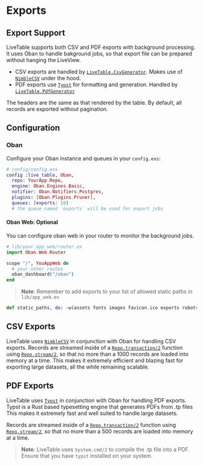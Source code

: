 # Exports
## Export Support

LiveTable supports both CSV and PDF exports with background processing. 
It uses Oban to handle bakground jobs, so that export file can be prepared without hanging the LiveView.

- CSV exports are handled by [`LiveTable.CsvGenerator`](https://github.com/gurujada/live_table/blob/master/lib/live_table/csv_generator.ex).
  Makes use of [`NimbleCSV`](https://hex.pm/packages/nimble_csv) under the hood.
- PDF exports use [`Typst`](https://typst.app/universe) for formatting and generation. Handled by [`LiveTable.PdfGenerator`](https://github.com/gurujada/live_table/blob/master/lib/live_table/pdf_generator.ex)

The headers are the same as that rendered by the table. By default, all records are exported without pagination. 


## Configuration
### Oban
Configure your Oban instance and queues in your `config.exs`:

```elixir
# config/config.exs
config :live_table, Oban,
  repo: YourApp.Repo,
  engine: Oban.Engines.Basic,
  notifier: Oban.Notifiers.Postgres,
  plugins: [Oban.Plugins.Pruner],
  queues: [exports: 10]
  # the queue named `exports` will be used for export jobs
```

#### Oban Web: Optional
You can configure oban web in your router to monitor the background jobs.
  
  ```elixir
  # lib/your_app_web/router.ex
  import Oban.Web.Router
 
  scope "/", YouAppWeb do
    # your other routes
    oban_dashboard("/oban")
  end
  ```

> **Note**: Remember to add exports to your list of allowed static paths in `lib/app_web.ex`

```elixir
def static_paths, do: ~w(assets fonts images favicon.ico exports robots.txt)
```


## CSV Exports
LiveTable uses [`NimbleCSV`](https://hex.pm/packages/nimble_csv) in conjunction with Oban for handling CSV exports.
Records are streamed inside of a [`Repo.transaction/2`](https://hexdocs.pm/ecto/Ecto.Repo.html#c:transaction/2) function using [`Repo.stream/2`](https://hexdocs.pm/ecto/Ecto.Repo.html#c:stream/2),
so that no more than a 1000 records are loaded into memory at a time.
This makes it extremely efficient and blazing fast for exporting large datasets, all the while remaining scalable.

## PDF Exports
LiveTable uses [`Typst`](https://typst.app/universe) in conjunction with Oban for handling PDF exports.
Typst is a Rust based typesetting engine that generates PDFs from .tp files
This makes it extremely fast and well suited to handle large datasets.

Records are streamed inside of a [`Repo.transaction/2`](https://hexdocs.pm/ecto/Ecto.Repo.html#c:transaction/2) function using [`Repo.stream/2`](https://hexdocs.pm/ecto/Ecto.Repo.html#c:stream/2),
so that no more than a 500 records are loaded into memory at a time.

> **Note**: LiveTable uses `System.cmd/2` to compile the .tp file into a PDF. Ensure that you have `typst` installed on your system.
